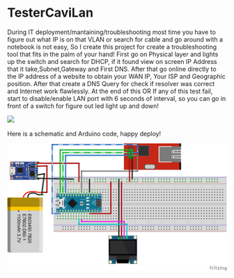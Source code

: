 # TesterCaviLan
During IT deployment/mantaining/troubleshooting most time you have to figure out what IP is on that VLAN or search for cable and go around with a notebook is not easy, So I create this project for create a troubleshooting tool that fits in the palm of your hand!
First go on Physical layer and lights up the switch and search for DHCP, if it found view on screen IP Address that it take,Subnet,Gateway and First DNS.
After that go online directly to the IP address of a website to obtain your WAN IP, Your ISP and Geographic position.
After that create a DNS Query for check if resolver was correct and Internet work flawlessly.
At the end of this OR If any of this test fail, start to disable/enable LAN port with 6 seconds of interval, so you can go in front of a switch for figure out led light up and down!

![](https://github.com/studiociodo/TesterCaviLan/blob/main/sample_demo.gif)

Here is a schematic and Arduino code, happy deploy!

![](https://github.com/studiociodo/TesterCaviLan/blob/main/schematic.png)
